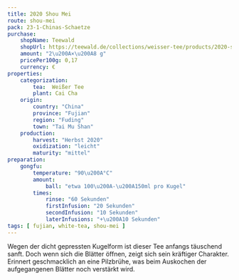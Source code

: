 ```yaml
---
title: 2020 Shou Mei
route: shou-mei
pack: 23-1-Chinas-Schaetze
purchase:
    shopName: Teewald
    shopUrl: https://teewald.de/collections/weisser-tee/products/2020-shoumei-weisser-tee-perle
    amount: "2\u200A×\u200A8 g"
    pricePer100g: 0,17
    currency: €
properties:
    categorization:
        tea:  Weißer Tee
        plant: Cai Cha
    origin:
        country: "China" 
        province: "Fujian" 
        region: "Fuding" 
        town: "Tai Mu Shan"
    production:
        harvest: "Herbst 2020"
        oxidization: "leicht"
        maturity: "mittel"
preparation:
    gongfu:
        temperature: "90\u200A°C"
        amount:
            ball: "etwa 100\u200A-\u200A150ml pro Kugel"
        times:
            rinse: "60 Sekunden"
            firstInfusion: "20 Sekunden"
            secondInfusion: "10 Sekunden"
            laterInfusions: "+\u200A10 Sekunden"
tags: [ fujian, white-tea, shou-mei ]
---
```

Wegen der dicht gepressten Kugelform ist dieser Tee anfangs täuschend sanft. Doch wenn sich die Blätter öffnen, zeigt sich sein kräftiger Charakter. Erinnert geschmacklich an eine Pilzbrühe, was beim Auskochen der aufgegangenen Blätter noch verstärkt wird.